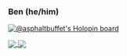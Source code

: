 ### Ben (he/him)

[![@asphaltbuffet's Holopin board](https://holopin.io/api/user/board?user=asphaltbuffet)](https://holopin.io/@asphaltbuffet)

<a href="https://github.com/anuraghazra/github-readme-stats">
  <img align="center" src="https://github-readme-stats.vercel.app/api/?username=asphaltbuffet&show_icons=true&theme=dracula&hide_rank=true" />
</a>
<a href="https://github.com/anuraghazra/github-readme-stats">
  <img align="center" src="https://github-readme-stats.vercel.app/api/top-langs/?username=asphaltbuffet&show_icons=true&layout=compact&theme=dracula&exclude_repo=asphaltbuffet.github.io,obsidian-examples" />
</a>

<!--
**asphaltbuffet/asphaltbuffet** is a ✨ _special_ ✨ repository because its `README.md` (this file) appears on your GitHub profile.

Here are some ideas to get you started:

- 🔭 I’m currently working on ...
- 🌱 I’m currently learning ...
- 👯 I’m looking to collaborate on ...
- 🤔 I’m looking for help with ...
- 💬 Ask me about ...
- 📫 How to reach me: ...
- 😄 Pronouns: ...
- ⚡ Fun fact: ...
-->
